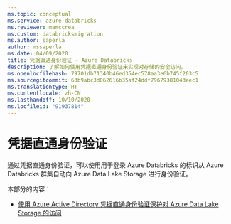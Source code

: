 ```yaml
---
ms.topic: conceptual
ms.service: azure-databricks
ms.reviewer: mamccrea
ms.custom: databricksmigration
ms.author: saperla
author: mssaperla
ms.date: 04/09/2020
title: 凭据直通身份验证 - Azure Databricks
description: 了解如何使用凭据直通身份验证来实现对存储的安全访问。
ms.openlocfilehash: 79701db71340b46ed354ec578aa3e6b745f203c5
ms.sourcegitcommit: 63b9abc3d062616b35af24ddf79679381043eec1
ms.translationtype: HT
ms.contentlocale: zh-CN
ms.lasthandoff: 10/10/2020
ms.locfileid: "91937814"
---
```

# <a name="credential-passthrough"></a>凭据直通身份验证

通过凭据直通身份验证，可以使用用于登录 Azure Databricks 的标识从 Azure Databricks 群集自动向 Azure Data Lake Storage 进行身份验证。

本部分的内容：

* [使用 Azure Active Directory 凭据直通身份验证保护对 Azure Data Lake Storage 的访问](adls-passthrough.md)